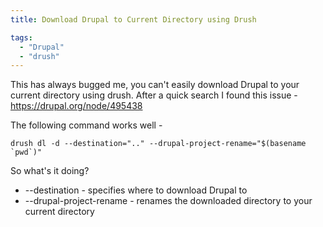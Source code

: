 ```yaml
---
title: Download Drupal to Current Directory using Drush

tags:
  - "Drupal"
  - "drush"
---
```

This has always bugged me, you can't easily download Drupal to your current directory using drush. After a quick search I found this issue - https://drupal.org/node/495438

The following command works well - 

    drush dl -d --destination=".." --drupal-project-rename="$(basename `pwd`)"

So what's it doing?

* --destination - specifies where to download Drupal to
* --drupal-project-rename - renames the downloaded directory to your current directory

